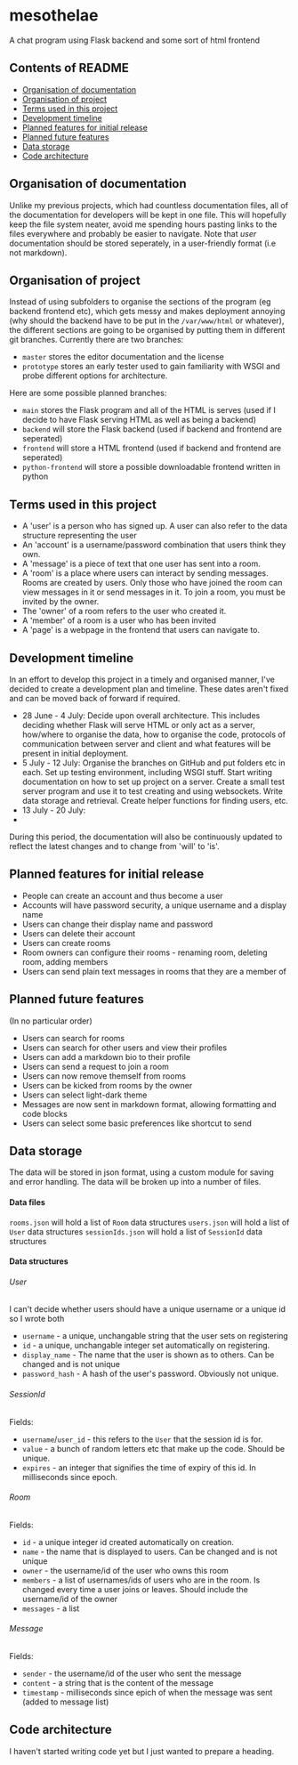 # mesothelae

A chat program using Flask backend and some sort of html frontend

## Contents of README
- [Organisation of documentation](#organisation-of-documentation)
- [Organisation of project](#organisation-of-project)
- [Terms used in this project](#terms-used-in-this-project)
- [Development timeline](#development-timeline)
- [Planned features for initial release](#planned-features-for-initial-release)
- [Planned future features](#planned-future-features)
- [Data storage](#data-storage)
- [Code architecture](#code-architecture)

## Organisation of documentation

Unlike my previous projects, which had countless documentation files, all of the documentation for developers will be kept in one file. This will hopefully keep the file system neater, avoid me spending hours pasting links to the files everywhere and probably be easier to navigate. Note that *user* documentation should be stored seperately, in a user-friendly format (i.e not markdown).

## Organisation of project

Instead of using subfolders to organise the sections of the program (eg backend frontend etc), which gets messy and makes deployment annoying (why should the backend have to be put in the `/var/www/html` or whatever), the different sections are going to be organised by putting them in different git branches. Currently there are two branches:
- `master` stores the editor documentation and the license
- `prototype` stores an early tester used to gain familiarity with WSGI and probe different options for architecture.

Here are some possible planned branches:
- `main` stores the Flask program and all of the HTML is serves (used if I decide to have Flask serving HTML as well as being a backend)
- `backend` will store the Flask backend (used if backend and frontend are seperated)
- `frontend` will store a HTML frontend (used if backend and frontend are seperated)
- `python-frontend` will store a possible downloadable frontend written in python

## Terms used in this project
- A 'user' is a person who has signed up. A user can also refer to the data structure representing the user
- An 'account' is a username/password combination that users think they own.
- A 'message' is a piece of text that one user has sent into a room.
- A 'room' is a place where users can interact by sending messages. Rooms are created by users. Only those who have joined the room can view messages in it or send messages in it. To join a room, you must be invited by the owner.
- The 'owner' of a room refers to the user who created it.
- A 'member' of a room is a user who has been invited
- A 'page' is a webpage in the frontend that users can navigate to.

## Development timeline

In an effort to develop this project in a timely and organised manner, I've decided to create a development plan and timeline. These dates aren't fixed and can be moved back of forward if required.
- 28 June - 4 July: Decide upon overall architecture. This includes deciding whether Flask will serve HTML or only act as a server, how/where to organise the data, how to organise the code, protocols of communication between server and client and what features will be present in initial deployment.
- 5 July - 12 July: Organise the branches on GitHub and put folders etc in each. Set up testing environment, including WSGI stuff. Start writing documentation on how to set up project on a server. Create a small test server program and use it to test creating and using websockets. Write data storage and retrieval. Create helper functions for finding users, etc.
- 13 July - 20 July: 
- 

During this period, the documentation will also be continuously updated to reflect the latest changes and to change from 'will' to 'is'.

## Planned features for initial release

- People can create an account and thus become a user
- Accounts will have password security, a unique username and a display name
- Users can change their display name and password
- Users can delete their account
- Users can create rooms
- Room owners can configure their rooms - renaming room, deleting room, adding members
- Users can send plain text messages in rooms that they are a member of

## Planned future features

(In no particular order)
- Users can search for rooms
- Users can search for other users and view their profiles
- Users can add a markdown bio to their profile
- Users can send a request to join a room
- Users can now remove themself from rooms
- Users can be kicked from rooms by the owner
- Users can select light-dark theme
- Messages are now sent in markdown format, allowing formatting and code blocks
- Users can select some basic preferences like shortcut to send

## Data storage

The data will be stored in json format, using a custom module for saving and error handling. The data will be broken up into a number of files.

#### Data files

`rooms.json` will hold a list of `Room` data structures
`users.json` will hold a list of `User` data structures
`sessionIds.json` will hold a list of `SessionId` data structures

#### Data structures

###### User

I can't decide whether users should have a unique username or a unique id so I wrote both
- `username` - a unique, unchangable string that the user sets on registering
- `id` - a unique, unchangable integer set automatically on registering.
- `display_name` - The name that the user is shown as to others. Can be changed and is not unique
- `password_hash` - A hash of the user's password. Obviously not unique.

###### SessionId

Fields:
- `username`/`user_id` - this refers to the `User` that the session id is for.
- `value` - a bunch of random letters etc that make up the code. Should be unique.
- `expires` - an integer that signifies the time of expiry of this id. In milliseconds since epoch.

###### Room

Fields:
- `id` - a unique integer id created automatically on creation.
- `name` - the name that is displayed to users. Can be changed and is not unique
- `owner` - the username/id of the user who owns this room
- `members` - a list of usernames/ids of users who are in the room. Is changed every time a user joins or leaves. Should include the username/id of the owner
- `messages` - a list 

###### Message

Fields:
- `sender` - the username/id of the user who sent the message
- `content` - a string that is the content of the message
- `timestamp` - milliseconds since epich of when the message was sent (added to message list)

## Code architecture

I haven't started writing code yet but I just wanted to prepare a heading.